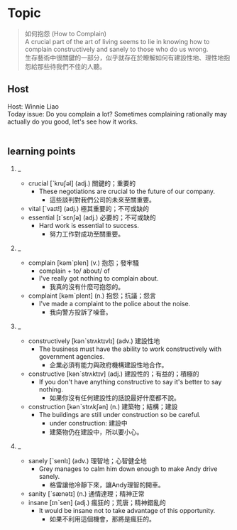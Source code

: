 # Topic

> 如何抱怨 (How to Complain) <br>
> A crucial part of the art of living seems to lie in knowing how to complain constructively and sanely to those who do us wrong. <br>
> 生存藝術中很關鍵的一部分，似乎就存在於瞭解如何有建設性地、理性地抱怨給那些待我們不佳的人聽。 <br>

## Host
Host: Winnie Liao
<br>Today issue: Do you complain a lot? Sometimes complaining rationally may actually do you good, let's see how it works.
<br><br>
## learning points
1. _
	* crucial  [ˋkruʃəl]  (adj.)  關鍵的；重要的
		- These negotiations are crucial to the future of our company.
			+ 這些談判對我們公司的未來至關重要。
	* vital  [ˋvaɪt!]  (adj.)  極其重要的；不可或缺的
	* essential  [ɪˋsɛnʃə]  (adj.)  必要的；不可或缺的
		- Hard work is essential to success.
			+ 努力工作對成功至關重要。

2. _
	* complain  [kəmˋplen]  (v.)  抱怨；發牢騷
		- complain + to/ about/ of
		- I've really got nothing to complain about.
			+ 我真的沒有什麼可抱怨的。
	* complaint  [kəmˋplent]  (n.)  抱怨；抗議；怨言
		- I've made a complaint to the police about the noise.
			+ 我向警方投訴了噪音。

3. _
	* constructively  [kənˋstrʌktɪvlɪ]  (adv.)  建設性地
		- The business must have the ability to work constructively with government agencies.
			+ 企業必須有能力與政府機構建設性地合作。
	* constructive  [kənˋstrʌktɪv]  (adj.)  建設性的；有益的；積極的
		- If you don't have anything constructive to say it's better to say nothing.
			+ 如果你沒有任何建設性的話說最好什麼都不說。
	* construction  [kənˋstrʌkʃən]  (n.)  建築物；結構；建設
		- The buildings are still under construction so be careful.
			+ under construction: 建設中
			+ 建築物仍在建設中，所以要小心。

4. _
	* sanely  [ˋsenlɪ]  (adv.)  理智地；心智健全地
		- Grey manages to calm him down enough to make Andy drive sanely.
			+ 格雷讓他冷靜下來，讓Andy理智的開車。
	* sanity  [ˋsænətɪ]  (n.)  通情達理；精神正常
	* insane  [ɪnˋsen]  (adj.)  瘋狂的；荒唐；精神錯亂的
		- It would be insane not to take advantage of this opportunity.
			+ 如果不利用這個機會，那將是瘋狂的。
